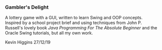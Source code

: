 ### Gambler's Delight
A lottery game with a GUI, written to learn Swing and OOP concepts. Inspired by a school project brief and using techniques from John P. Russell's lovely book *Java Programming For The Absolute Beginner* and the Oracle Swing tutorials, but all my own work.

Kevin Higgins
27/12/19

